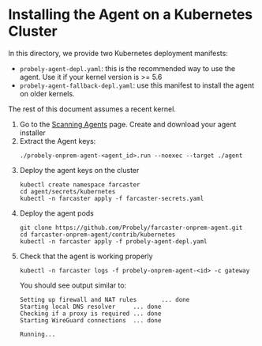 # Installing the Agent on a Kubernetes Cluster

In this directory, we provide two Kubernetes deployment manifests:
  * `probely-agent-depl.yaml`: this is the recommended way to use the agent. Use it if your kernel version is >= 5.6
  * `probely-agent-fallback-depl.yaml`: use this manifest to install the agent on older kernels.

The rest of this document assumes a recent kernel.

1. Go to the [Scanning Agents](https://plus.probely.app/scanning-agents/) page. Create and download your agent installer
2. Extract the Agent keys:
   ```shell
   ./probely-onprem-agent-<agent_id>.run --noexec --target ./agent
   ```
3. Deploy the agent keys on the cluster
   ```shell
   kubectl create namespace farcaster
   cd agent/secrets/kubernetes
   kubectl -n farcaster apply -f farcaster-secrets.yaml 
   ````
4. Deploy the agent pods
   ```shell
   git clone https://github.com/Probely/farcaster-onprem-agent.git
   cd farcaster-onprem-agent/contrib/kubernetes
   kubectl -n farcaster apply -f probely-agent-depl.yaml
   ```
5. Check that the agent is working properly
   ```shell
   kubectl -n farcaster logs -f probely-onprem-agent-<id> -c gateway
   ```
   You should see output similar to:
   ```shell
   Setting up firewall and NAT rules       ... done
   Starting local DNS resolver     ... done
   Checking if a proxy is required ... done
   Starting WireGuard connections  ... done

   Running...
   ```
